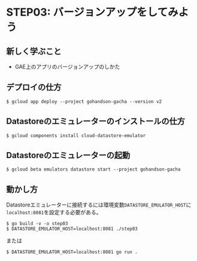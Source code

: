 # STEP03: バージョンアップをしてみよう

## 新しく学ぶこと

* GAE上のアプリのバージョンアップのしかた

## デプロイの仕方

```
$ gcloud app deploy --project gohandson-gacha --version v2
```

## Datastoreのエミュレーターのインストールの仕方

```
$ gcloud components install cloud-datastore-emulator
```

## Datastoreのエミュレーターの起動

```
$ gcloud beta emulators datastore start --project gohandson-gacha
```

## 動かし方

 Datastoreエミュレーターに接続するには環境変数`DATASTORE_EMULATOR_HOST`に`localhost:8081`を設定する必要がある。

```
$ go build -v -o step03
$ DATASTORE_EMULATOR_HOST=localhost:8081 ./step03
```

または

```
$ DATASTORE_EMULATOR_HOST=localhost:8081 go run .
```
